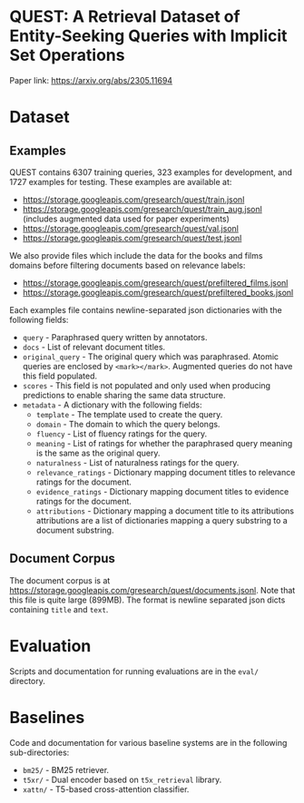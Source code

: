 # QUEST: A Retrieval Dataset of Entity-Seeking Queries with Implicit Set Operations

Paper link: https://arxiv.org/abs/2305.11694

# Dataset

## Examples

QUEST contains 6307 training queries, 323 examples for development, and 1727
examples for testing. These examples are available at:

* https://storage.googleapis.com/gresearch/quest/train.jsonl
* https://storage.googleapis.com/gresearch/quest/train_aug.jsonl (includes augmented data used for paper experiments)
* https://storage.googleapis.com/gresearch/quest/val.jsonl
* https://storage.googleapis.com/gresearch/quest/test.jsonl

We also provide files which include the data for the books and films domains
 before filtering documents based on relevance labels:

* https://storage.googleapis.com/gresearch/quest/prefiltered_films.jsonl
* https://storage.googleapis.com/gresearch/quest/prefiltered_books.jsonl

Each examples file contains newline-separated json dictionaries with the following fields:

* `query` - Paraphrased query written by annotators.
* `docs` - List of relevant document titles.
* `original_query` - The original query which was paraphrased. Atomic queries are
  enclosed by `<mark></mark>`. Augmented queries do not have this field populated.
* `scores` - This field is not populated and only used when producing predictions to enable sharing the same data structure.
* `metadata` - A dictionary with the following fields:
    * `template` - The template used to create the query.
    * `domain` - The domain to which the query belongs.
    * `fluency` - List of fluency ratings for the query.
    * `meaning` - List of ratings for whether the paraphrased query meaning is the
      same as the original query.
    * `naturalness` - List of naturalness ratings for the query.
    * `relevance_ratings` - Dictionary mapping document titles to relevance ratings
      for the document.
    * `evidence_ratings` - Dictionary mapping document titles to evidence ratings
      for the document.
    * `attributions` - Dictionary mapping a document title to its attributions
      attributions are a list of dictionaries mapping a query substring to a
      document substring.

## Document Corpus

The document corpus is at https://storage.googleapis.com/gresearch/quest/documents.jsonl. Note that this file is quite large
(899MB). The format is newline separated json dicts containing `title` and
`text`.

# Evaluation

Scripts and documentation for running evaluations are in the `eval/` directory.

# Baselines

Code and documentation for various baseline systems are in the following sub-directories:

* `bm25/` - BM25 retriever.
* `t5xr/` - Dual encoder based on `t5x_retrieval` library.
* `xattn/` - T5-based cross-attention classifier.

